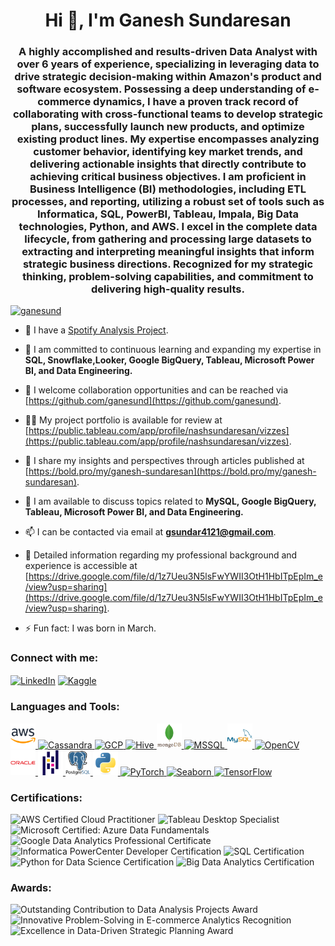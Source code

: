 <h1 align="center">Hi 👋, I'm Ganesh Sundaresan</h1>
<h3 align="center">A highly accomplished and results-driven Data Analyst with over 6 years of experience, specializing in leveraging data to drive strategic decision-making within Amazon's product and software ecosystem.  Possessing a deep understanding of e-commerce dynamics, I have a proven track record of collaborating with cross-functional teams to develop strategic plans, successfully launch new products, and optimize existing product lines. My expertise encompasses analyzing customer behavior, identifying key market trends, and delivering actionable insights that directly contribute to achieving critical business objectives. I am proficient in Business Intelligence (BI) methodologies, including ETL processes, and reporting, utilizing a robust set of tools such as Informatica, SQL, PowerBI, Tableau, Impala, Big Data technologies, Python, and AWS. I excel in the complete data lifecycle, from gathering and processing large datasets to extracting and interpreting meaningful insights that inform strategic business directions. Recognized for my strategic thinking, problem-solving capabilities, and commitment to delivering high-quality results.</h3>

<p align="left"> <a href="https://github.com/ryo-ma/github-profile-trophy"><img src="https://github-profile-trophy.vercel.app/?username=ganesund" alt="ganesund" /></a> </p>

- 🔭 I have a  [Spotify Analysis Project](https://public.tableau.com/app/profile/nashsundaresan/viz/SpotifyAnalysis_16833558629330/Dashboard1).

- 🌱 I am committed to continuous learning and expanding my expertise in **SQL, Snowflake,Looker, Google BigQuery, Tableau, Microsoft Power BI, and Data Engineering.**

- 👯 I welcome collaboration opportunities and can be reached via [https://github.com/ganesund](https://github.com/ganesund).

- 👨‍💻 My project portfolio is available for review at [https://public.tableau.com/app/profile/nashsundaresan/vizzes](https://public.tableau.com/app/profile/nashsundaresan/vizzes).

- 📝 I share my insights and perspectives through articles published at [https://bold.pro/my/ganesh-sundaresan](https://bold.pro/my/ganesh-sundaresan).

- 💬 I am available to discuss topics related to **MySQL, Google BigQuery, Tableau, Microsoft Power BI, and Data Engineering.**

- 📫 I can be contacted via email at **gsundar4121@gmail.com**.

- 📄 Detailed information regarding my professional background and experience is accessible at [https://drive.google.com/file/d/1z7Ueu3N5lsFwYWII3OtH1HbITpEpIm_e/view?usp=sharing](https://drive.google.com/file/d/1z7Ueu3N5lsFwYWII3OtH1HbITpEpIm_e/view?usp=sharing).

- ⚡ Fun fact: I was born in March.

<h3 align="left">Connect with me:</h3>
<p align="left">
<a href="https://linkedin.com/in/https://www.linkedin.com/in/nashsundaresan/" target="blank"><img align="center" src="https://raw.githubusercontent.com/rahuldkjain/github-profile-readme-generator/master/src/images/icons/Social/linked-in-alt.svg" alt="LinkedIn" height="30" width="40" /></a>
<a href="https://kaggle.com/https://www.kaggle.com/ganeshsundar21" target="blank"><img align="center" src="https://raw.githubusercontent.com/rahuldkjain/github-profile-readme-generator/master/src/images/icons/Social/kaggle.svg" alt="Kaggle" height="30" width="40" /></a>
</p>

<h3 align="left">Languages and Tools:</h3>
<p align="left"> <a href="https://aws.amazon.com" target="_blank" rel="noreferrer"> <img src="https://raw.githubusercontent.com/devicons/devicon/master/icons/amazonwebservices/amazonwebservices-original-wordmark.svg" alt="AWS" width="40" height="40"/> </a> <a href="https://cassandra.apache.org/" target="_blank" rel="noreferrer"> <img src="https://www.vectorlogo.zone/logos/apache_cassandra/apache_cassandra-icon.svg" alt="Cassandra" width="40" height="40"/> </a>  <a href="https://cloud.google.com" target="_blank" rel="noreferrer"> <img src="https://www.vectorlogo.zone/logos/google_cloud/google_cloud-icon.svg" alt="GCP" width="40" height="40"/> </a> <a href="https://hive.apache.org/" target="_blank" rel="noreferrer"> <img src="https://www.vectorlogo.zone/logos/apache_hive/apache_hive-icon.svg" alt="Hive" width="40" height="40"/> </a> <a href="https://www.mongodb.com/" target="_blank" rel="noreferrer"> <img src="https://raw.githubusercontent.com/devicons/devicon/master/icons/mongodb/mongodb-original-wordmark.svg" alt="MongoDB" width="40" height="40"/> </a> <a href="https://www.microsoft.com/en-us/sql-server" target="_blank" rel="noreferrer"> <img src="https://www.svgrepo.com/show/303229/microsoft-sql-server-logo.svg" alt="MSSQL" width="40" height="40"/> </a> <a href="https://www.mysql.com/" target="_blank" rel="noreferrer"> <img src="https://raw.githubusercontent.com/devicons/devicon/master/icons/mysql/mysql-original-wordmark.svg" alt="MySQL" width="40" height="40"/> </a> <a href="https://opencv.org/" target="_blank" rel="noreferrer">  <img src="https://www.vectorlogo.zone/logos/opencv/opencv-icon.svg" alt="OpenCV" width="40" height="40"/> </a><a href="https://www.oracle.com/" target="_blank" rel="noreferrer"> <img src="https://raw.githubusercontent.com/devicons/devicon/master/icons/oracle/oracle-original.svg" alt="Oracle" width="40" height="40"/> </a> <a href="https://pandas.pydata.org/" target="_blank" rel="noreferrer"> <img src="https://raw.githubusercontent.com/devicons/devicon/2ae2a900d2f041da66e950e4d48052658d850630/icons/pandas/pandas-original.svg" alt="Pandas" width="40" height="40"/> </a> <a href="https://www.postgresql.org" target="_blank" rel="noreferrer"> <img src="https://raw.githubusercontent.com/devicons/devicon/master/icons/postgresql/postgresql-original-wordmark.svg" alt="PostgreSQL" width="40" height="40"/> </a> <a href="https://www.python.org" target="_blank" rel="noreferrer"> <img src="https://raw.githubusercontent.com/devicons/devicon/master/icons/python/python-original.svg" alt="Python" width="40" height="40"/> </a> <a href="https://pytorch.org/" target="_blank" rel="noreferrer"> <img src="https://www.vectorlogo.zone/logos/pytorch/pytorch-icon.svg" alt="PyTorch" width="40" height="40"/> </a> <a href="https://seaborn.pydata.org/" target="_blank" rel="noreferrer"> <img src="https://seaborn.pydata.org/_images/logo-mark-lightbg.svg" alt="Seaborn" width="40" height="40"/> </a> <a href="https://www.tensorflow.org" target="_blank" rel="noreferrer"> <img src="https://www.vectorlogo.zone/logos/tensorflow/tensorflow-icon.svg" alt="TensorFlow" width="40" height="40"/> </a> </p>

<h3 align="left">Certifications:</h3>
<p align="left">
  <img src="https://drive.google.com/uc?export=view&id=10dF-g-wJugAKzGG-q6J7elUWHAy0f0HK" alt="AWS Certified Cloud Practitioner" width="200">
  <img src="https://drive.google.com/uc?export=view&id=1nKkXWsMIrYfpEX_l2ynrUsTZJ3_efg31" alt="Tableau Desktop Specialist" width="200">
  <img src="https://drive.google.com/uc?export=view&id=1Lzk5adJr6bB_zTTSYUHIOwQII-YP-iOb" alt="Microsoft Certified: Azure Data Fundamentals" width="200">
  <img src="https://drive.google.com/uc?export=view&id=1Y_u4tzvTvNMg82-jHyWnXzzMykJDJJML" alt="Google Data Analytics Professional Certificate" width="200">
  <img src="https://drive.google.com/uc?export=view&id=1EtPoxNwLcFtLtGZVJNUGwK2ij8ocfGW2" alt="Informatica PowerCenter Developer Certification" width="200">
  <img src="https://drive.google.com/uc?export=view&id=141DWmzaFp-W-JbgGantsHeVWuAjf39M5" alt="SQL Certification" width="200">
  <img src="https://drive.google.com/uc?export=view&id=15Svqn-6SQhFnLyylCJaUTKf0UrFkbcdE" alt="Python for Data Science Certification" width="200">
  <img src="https://drive.google.com/uc?export=view&id=1UOXOOa1zkJJsvvfV4uZZ3L6K6MD_8K7v" alt="Big Data Analytics Certification" width="200">
<h3 align="left">Awards:</h3>
<p align="left">
  <img src="https://drive.google.com/uc?export=view&id=1_Ntn0XEJy_liLmygdY3Q4e4Z1qTCMzPJ" alt="Outstanding Contribution to Data Analysis Projects Award" width="200">
  <img src="https://drive.google.com/uc?export=view&id=1zvW_ZsOQEHZ5xp8ftknBkxF9mNSJvGiZ" alt="Innovative Problem-Solving in E-commerce Analytics Recognition" width="200">
  <img src="https://drive.google.com/uc?export=view&id=10Cpp67Hp9FzBy8SKqhCBmWBnipXl72U1" alt="Excellence in Data-Driven Strategic Planning Award" width="200">
</p>

